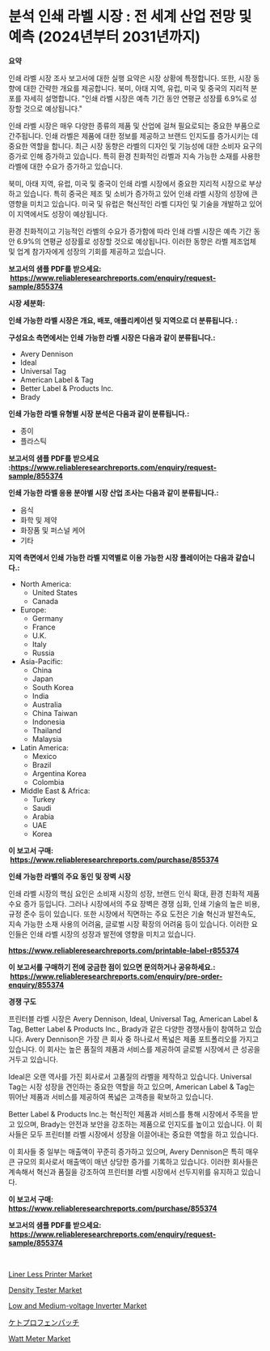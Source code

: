 <p><h1>분석 인쇄 라벨 시장 : 전 세계 산업 전망 및 예측 (2024년부터 2031년까지)</h1></p><p><strong>요약</strong></p>
<p><p>인쇄 라벨 시장 조사 보고서에 대한 실행 요약은 시장 상황에 특정합니다. 또한, 시장 동향에 대한 간략한 개요를 제공합니다. 북미, 아태 지역, 유럽, 미국 및 중국의 지리적 분포를 자세히 설명합니다. "인쇄 라벨 시장은 예측 기간 동안 연평균 성장률 6.9%로 성장할 것으로 예상됩니다." </p><p>인쇄 라벨 시장은 매우 다양한 종류의 제품 및 산업에 걸쳐 필요로되는 중요한 부품으로 간주됩니다. 인쇄 라벨은 제품에 대한 정보를 제공하고 브랜드 인지도를 증가시키는 데 중요한 역할을 합니다. 최근 시장 동향은 라벨의 디자인 및 기능성에 대한 소비자 요구의 증가로 인해 증가하고 있습니다. 특히 환경 친화적인 라벨과 지속 가능한 소재를 사용한 라벨에 대한 수요가 증가하고 있습니다.</p><p>북미, 아태 지역, 유럽, 미국 및 중국이 인쇄 라벨 시장에서 중요한 지리적 시장으로 부상하고 있습니다. 특히 중국은 제조 및 소비가 증가하고 있어 인쇄 라벨 시장의 성장에 큰 영향을 미치고 있습니다. 미국 및 유럽은 혁신적인 라벨 디자인 및 기술을 개발하고 있어 이 지역에서도 성장이 예상됩니다.</p><p>환경 친화적이고 기능적인 라벨의 수요가 증가함에 따라 인쇄 라벨 시장은 예측 기간 동안 6.9%의 연평균 성장률로 성장할 것으로 예상됩니다. 이러한 동향은 라벨 제조업체 및 업계 참가자에게 성장의 기회를 제공하고 있습니다.</p></p>
<p><strong>보고서의 샘플 PDF를 받으세요: &nbsp;<a href="https://www.reliableresearchreports.com/enquiry/request-sample/855374">https://www.reliableresearchreports.com/enquiry/request-sample/855374</a></strong></p>
<p><strong>시장 세분화:</strong></p>
<p><strong> 인쇄 가능한 라벨 시장은 개요, 배포, 애플리케이션 및 지역으로 더 분류됩니다. :</strong></p>
<p><strong>구성요소 측면에서는 인쇄 가능한 라벨 시장은 다음과 같이 분류됩니다.:</strong></p>
<p><ul><li>Avery Dennison</li><li>Ideal</li><li>Universal Tag</li><li>American Label & Tag</li><li>Better Label & Products Inc.</li><li>Brady</li></ul></p>
<p><strong> 인쇄 가능한 라벨 유형별 시장 분석은 다음과 같이 분류됩니다.:</strong></p>
<p><ul><li>종이</li><li>플라스틱</li></ul></p>
<p><strong>보고서의 샘플 PDF를 받으세요 :<a href="https://www.reliableresearchreports.com/enquiry/request-sample/855374">https://www.reliableresearchreports.com/enquiry/request-sample/855374</a></strong></p>
<p><strong> 인쇄 가능한 라벨 응용 분야별 시장 산업 조사는 다음과 같이 분류됩니다.:</strong></p>
<p><ul><li>음식</li><li>화학 및 제약</li><li>화장품 및 퍼스널 케어</li><li>기타</li></ul></p>
<p><strong>지역 측면에서 인쇄 가능한 라벨 지역별로 이용 가능한 시장 플레이어는 다음과 같습니다.:</strong></p>
<p><ul>
    <li>
        North America:
        <ul>
            <li>United States</li>
            <li>Canada</li>
        </ul>
    </li>
    <li>
        Europe:
        <ul>
            <li>Germany</li>
            <li>France</li>
            <li>U.K.</li>
            <li>Italy</li>
            <li>Russia</li>
        </ul>
    </li>
    <li>
        Asia-Pacific:
        <ul>
            <li>China</li>
            <li>Japan</li>
            <li>South Korea</li>
            <li>India</li>
            <li>Australia</li>
            <li>China Taiwan</li>
            <li>Indonesia</li>
            <li>Thailand</li>
            <li>Malaysia</li>
        </ul>
    </li>
    <li>
        Latin America:
        <ul>
            <li>Mexico</li>
            <li>Brazil</li>
            <li>Argentina Korea</li>
            <li>Colombia</li>
        </ul>
    </li>
    <li>
        Middle East & Africa:
        <ul>
            <li>Turkey</li>
            <li>Saudi</li>
            <li>Arabia</li>
            <li>UAE</li>
            <li>Korea</li>
        </ul>
    </li>
    </ul></p>
<p><strong>이 보고서 구매: &nbsp;<a href="https://www.reliableresearchreports.com/purchase/855374">https://www.reliableresearchreports.com/purchase/855374</a></strong></p>
<p><strong>인쇄 가능한 라벨의 주요 동인 및 장벽 시장</strong></p>
<p><p>인쇄 라벨 시장의 핵심 요인은 소비재 시장의 성장, 브랜드 인식 확대, 환경 친화적 제품 수요 증가 등입니다. 그러나 시장에서의 주요 장벽은 경쟁 심화, 인쇄 기술의 높은 비용, 규정 준수 등이 있습니다. 또한 시장에서 직면하는 주요 도전은 기술 혁신과 발전속도, 지속 가능한 소재 사용의 어려움, 글로벌 시장 확장의 어려움 등이 있습니다. 이러한 요인들은 인쇄 라벨 시장의 성장과 발전에 영향을 미치고 있습니다.</p></p>
<p><strong><a href="https://www.reliableresearchreports.com/printable-label-r855374">https://www.reliableresearchreports.com/printable-label-r855374</a></strong></p>
<p><strong>이 보고서를 구매하기 전에 궁금한 점이 있으면 문의하거나 공유하세요.: &nbsp;<a href="https://www.reliableresearchreports.com/enquiry/pre-order-enquiry/855374">https://www.reliableresearchreports.com/enquiry/pre-order-enquiry/855374</a></strong></p>
<p><strong>경쟁 구도</strong></p>
<p><p>프린터블 라벨 시장은 Avery Dennison, Ideal, Universal Tag, American Label & Tag, Better Label & Products Inc., Brady과 같은 다양한 경쟁사들이 참여하고 있습니다. Avery Dennison은 가장 큰 회사 중 하나로서 폭넓은 제품 포트폴리오를 가지고 있습니다. 이 회사는 높은 품질의 제품과 서비스를 제공하여 글로벌 시장에서 큰 성공을 거두고 있습니다.</p><p>Ideal은 오랜 역사를 가진 회사로서 고품질의 라벨을 제작하고 있습니다. Universal Tag는 시장 성장을 견인하는 중요한 역할을 하고 있으며, American Label & Tag는 뛰어난 제품과 서비스를 제공하여 폭넓은 고객층을 확보하고 있습니다.</p><p>Better Label & Products Inc.는 혁신적인 제품과 서비스를 통해 시장에서 주목을 받고 있으며, Brady는 안전과 보안을 강조하는 제품으로 인지도를 높이고 있습니다. 이 회사들은 모두 프린터블 라벨 시장에서 성장을 이끌어내는 중요한 역할을 하고 있습니다.</p><p>이 회사들 중 일부는 매출액이 꾸준히 증가하고 있으며, Avery Dennison은 특히 매우 큰 규모의 회사로서 매출액이 매년 상당한 증가를 기록하고 있습니다. 이러한 회사들은 계속해서 혁신과 품질을 강조하여 프린터블 라벨 시장에서 선두지위를 유지하고 있습니다.</p></p>
<p><strong>이 보고서 구매: &nbsp; <a href="https://www.reliableresearchreports.com/purchase/855374">https://www.reliableresearchreports.com/purchase/855374</a></strong></p>
<p><strong>보고서의 샘플 PDF를 받으세요: &nbsp;<a href="https://www.reliableresearchreports.com/enquiry/request-sample/855374">https://www.reliableresearchreports.com/enquiry/request-sample/855374</a></strong><strong></strong></p>
<p>&nbsp;</p>
<p><p><a href="https://www.linkedin.com/pulse/liner-less-printer-market-report-reveals-latest-trends-ph1ae?trackingId=gC7t6LndCYPzvrP8%2Fvornw%3D%3D">Liner Less Printer Market</a></p><p><a href="https://github.com/singletonthaxterkelliehr2df/Market-Research-Report-List-2/blob/main/density-tester-market.md">Density Tester Market</a></p><p><a href="https://www.linkedin.com/pulse/low-medium-voltage-inverter-market-competitive-analysis-knuue?trackingId=WF1L8jA8E7aVYo1qnG0aYg%3D%3D">Low and Medium-voltage Inverter Market</a></p><p><a href="https://github.com/ihabdkwlxs948/Market-Research-Report-List-1/blob/main/486151630009.md">ケトプロフェンパッチ</a></p><p><a href="https://github.com/kufem1/Market-Research-Report-List-2/blob/main/watt-meter-market.md">Watt Meter Market</a></p></p>